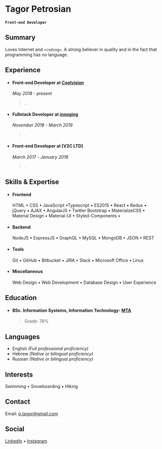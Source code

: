 # Tagor Petrosian

#### `Front-end Developer`

## Summary

Loves Internet and `<coding>`. A strong believer in quality and in the fact that programming has no language.

## Experience

- #### Front-end Developer at [Coolvision](https://www.facebook.com/pages/Coolvision/203135376370384)

  _May 2018 - present_

  > .

- #### Fullstack Developer at [innoging](https://innoging.com/)

  _November 2018 - March 2019_

  > .

- #### Front-end Developer at [V2C LTD]

  _March 2017 - January 2018_

  > .

## Skills & Expertise

- #### Frontend

  HTML &bull; CSS &bull; JavaScript &bull;Typescript &bull; ES2015 &bull; React &bull; Redux &bull; jQuery &bull; AJAX &bull; AngularJS &bull; Twitter Bootstrap
  &bull; MaterialzeCSS &bull; Material Design &bull; Material-UI &bull; Styled-Components &bull;

- #### Backend

  NodeJS &bull; ExpressJS &bull; GraphQL &bull; MySQL &bull; MongoDB &bull; JSON &bull; REST

- #### Tools

  Git &bull; GitHub &bull; Bitbucket &bull; JIRA &bull; Slack &bull; Microsoft Office &bull; Linux

- #### Miscellaneous
  Web Design &bull; Web Development &bull; Database Design &bull; User Experience

## Education

- #### BSc. Information Systems, Information Technology- [MTA](https://www.mta.ac.il/)

  > Grade: 78%

## Languages

- English _(Full professional proficiency)_
- Hebrew _(Native or bilingual proficiency)_
- Russian _(Native or bilingual proficiency)_

## Interests

Swimming &bull; Snowboarding &bull; Hiking

## Contact

Email: [p.tagor@gmail.com](mailto:p.tagor@gmail.com)

## Social

[LinkedIn](https://www.linkedin.com/in/tagor-petrosian-a6493b7b/) &bull; [Instagram](https://www.instagram.com/p.tagor/)
